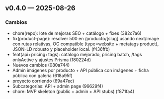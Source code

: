 ## v0.4.0 — 2025-08-26

### Cambios
- chore(repo): lote de mejoras SEO + catálogo + fixes (382c7a6)
- fix(product-page): resolver 500 en /producto/[slug] usando next/image con rutas relativas, OG compatible (type=website + metatags product), JSON-LD robusto y placeholder local. (f436ffb)
- feat(api+pricing+tags): catálogo mejorado, pricing batch, /tags onlyActive y ajustes Prisma (180224d)
- Nuevos cambios (080a744)
- Admin imágenes por producto + API pública con imágenes + ficha pública con galería (618a95f)
- proyecto corriendo (69a47ec)
- Subcategorías: API + admin page (96629f4)
- chore: MVP skeleton (public + admin + API stubs) (f871fa4)

